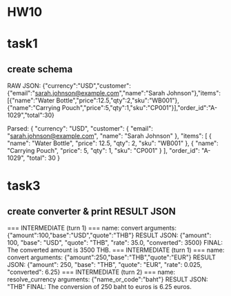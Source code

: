 # HW10

# task1
## create schema
RAW JSON:
 {"currency":"USD","customer":{"email":"sarah.johnson@example.com","name":"Sarah Johnson"},"items":[{"name":"Water Bottle","price":12.5,"qty":2,"sku":"WB001"},{"name":"Carrying Pouch","price":5,"qty":1,"sku":"CP001"}],"order_id":"A-1029","total":30}

Parsed:
 {
  "currency": "USD",
  "customer": {
    "email": "sarah.johnson@example.com",
    "name": "Sarah Johnson"
  },
  "items": [
    {
      "name": "Water Bottle",
      "price": 12.5,
      "qty": 2,
      "sku": "WB001"
    },
    {
      "name": "Carrying Pouch",
      "price": 5,
      "qty": 1,
      "sku": "CP001"
    }
  ],
  "order_id": "A-1029",
  "total": 30
}

# task3
## create converter & print RESULT JSON
=== INTERMEDIATE (turn 1) ===
name: convert
arguments: {"amount":100,"base":"USD","quote":"THB"}
RESULT JSON: {"amount": 100, "base": "USD", "quote": "THB", "rate": 35.0, "converted": 3500}
FINAL: The converted amount is 3500 THB.
=== INTERMEDIATE (turn 1) ===
name: convert
arguments: {"amount":250,"base":"THB","quote":"EUR"}
RESULT JSON: {"amount": 250, "base": "THB", "quote": "EUR", "rate": 0.025, "converted": 6.25}
=== INTERMEDIATE (turn 2) ===
name: resolve_currency
arguments: {"name_or_code":"baht"}
RESULT JSON: "THB"
FINAL: The conversion of 250 baht to euros is 6.25 euros.
